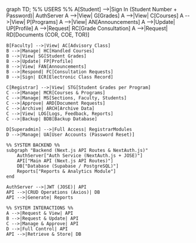 graph TD;
    %% USERS %%
    A[Student] -->|Sign In (Student Number + Password)| AuthServer
    A -->|View| G[Grades]
    A -->|View| C[Courses]
    A -->|View| P[Programs]
    A -->|View| AN[Announcements]
    A -->|Update| UP[Profile]
    A -->|Request| RC[Grade Consultation]
    A -->|Request| RD[Documents (COR, COE, TOR)]

    B[Faculty] -->|View| AC[Advisory Class]
    B -->|Manage| HC[Handled Courses]
    B -->|View| SG[Student Grades]
    B -->|Update| FP[Profile]
    B -->|View| FAN[Announcements]
    B -->|Respond| FC[Consultation Requests]
    B -->|Sign| ECR[Electronic Class Record]
    
    C[Registrar] -->|View| STG[Student Grades per Program]
    C -->|Manage| MCR[Courses & Programs]
    C -->|Manage| MS[Sections, Faculty, Students]
    C -->|Approve| ARD[Document Requests]
    C -->|Archive| ARCH[Archive Data]
    C -->|View| LOG[Logs, Feedback, Reports]
    C -->|Backup| BDB[Backup Database]

    D[Superadmin] -->|Full Access| RegistrarModules
    D -->|Manage| UA[User Accounts (Password Reset)]

    %% SYSTEM BACKEND %%
    subgraph "Backend (Next.js API Routes & NextAuth.js)"
        AuthServer["Auth Service (NextAuth.js + JOSE)"]
        API["Main API (Next.js API Routes)"]
        DB["Database (Supabase / PostgreSQL)"]
        Reports["Reports & Analytics Module"]
    end

    AuthServer -->|JWT (JOSE)| API
    API -->|CRUD Operations (Axios)| DB
    API -->|Generate| Reports

    %% SYSTEM INTERACTIONS %%
    A -->|Request & View| API
    B -->|Request & Update| API
    C -->|Manage & Approve| API
    D -->|Full Control| API
    API -->|Retrieve & Store| DB
